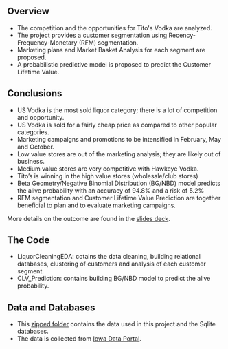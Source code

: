 ## Overview
- The competition and the opportunities for Tito's Vodka are analyzed.
- The project provides a customer segmentation using Recency-Frequency-Monetary (RFM) segmentation.
-  Marketing plans and Market Basket Analysis for each segment are proposed.
- A probabilistic predictive model is proposed to predict the Customer Lifetime Value.

## Conclusions
- US Vodka is the most sold liquor category; there is a lot of competition and opportunity.
- US Vodka is sold for a fairly cheap price as compared to other popular categories.
- Marketing campaigns and promotions to be intensified in February, May and October.
- Low value stores are out of the marketing analysis; they are likely out of business.
- Medium value stores are very competitive with Hawkeye Vodka.
- Tito’s is winning in the high value stores (wholesale/club stores)
- Beta Geometry/Negative Binomial Distribution (BG/NBD) model predicts the alive probability with an accuracy of 94.8% and a risk of 5.2%
- RFM segmentation and Customer Lifetime Value Prediction are together beneficial to plan and to evaluate marketing campaigns.


More details on the outcome are found in the [slides deck](https://github.com/iba13001/Titos-Vodka-Market-Analysis/blob/main/TitosMarketAnalysis.pptx).

## The Code
- LiquorCleaningEDA: cotains the data cleaning, building relational databases, clustering of customers and analysis of each customer segment.
- CLV_Prediction: contains building BG/NBD model to predict the alive probability.

## Data and Databases
- This [zipped folder](https://drive.google.com/file/d/1O_puKf2dzk7nBOQDDomx5N6YObWzdrF9/view?usp=sharing) contains the data used in this project and the Sqlite databases.
- The data is collected from [Iowa Data Portal](https://data.iowa.gov/Sales-Distribution/Iowa-Liquor-Sales/m3tr-qhgy).
